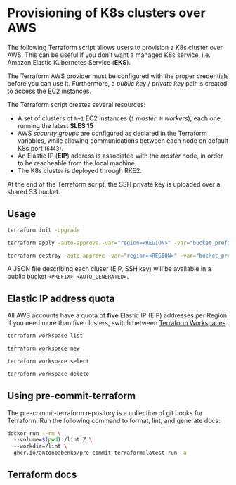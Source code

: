 # Provisioning of K8s clusters over AWS

The following Terraform script allows users to provision a K8s cluster over AWS. This can be useful if you don't want a managed K8s service, i.e. Amazon Elastic Kubernetes Service (**EKS**).

The Terraform AWS provider must be configured with the proper credentials before you can use it. Furthermore, a *public key* / *private key* pair is created to access the EC2 instances.

The Terraform script creates several resources:

- A set of clusters of `N+1` EC2 instances (`1` _master_, `N` _workers_), each one running the latest **SLES 15**
- AWS *security groups* are configured as declared in the Terraform variables, while allowing communications between each node on default K8s port (`6443`).
- An Elastic IP (**EIP**) address is associated with the *master* node, in order to be reacheable from the local machine.
- The K8s cluster is deployed through RKE2.

At the end of the Terraform script, the SSH private key is uploaded over a shared S3 bucket.

## Usage

```bash
terraform init -upgrade

terraform apply -auto-approve -var="region=<REGION>" -var="bucket_prefix=<PREFIX>"

terraform destroy -auto-approve -var="region=<REGION>" -var="bucket_prefix=lab-<N>-k8s-"
```

A JSON file describing each cluser (EIP, SSH key) will be available in a public bucket `<PREFIX>-<AUTO_GENERATED>`.

## Elastic IP address quota

All AWS accounts have a quota of **five** Elastic IP (EIP) addresses per Region. If you need more than five clusters, switch between [Terraform Workspaces](https://developer.hashicorp.com/terraform/cli/workspaces).

```bash
terraform workspace list

terraform workspace new

terraform workspace select

terraform workspace delete
```

## Using pre-commit-terraform

The pre-commit-terraform repository is a collection of git hooks for Terraform. Run the following command to format, lint, and generate docs:

```bash
docker run --rm \ 
  --volume=$(pwd):/lint:Z \ 
  --workdir=/lint \ 
  ghcr.io/antonbabenko/pre-commit-terraform:latest run -a
```

## Terraform docs

<!-- BEGINNING OF PRE-COMMIT-TERRAFORM DOCS HOOK -->

<!-- END OF PRE-COMMIT-TERRAFORM DOCS HOOK -->
